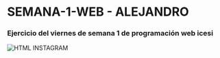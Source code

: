 # SEMANA-1-WEB - ALEJANDRO 
### Ejercicio del viernes de semana 1 de programación web icesi  
![HTML INSTAGRAM](../../1x/HTML%20INSTAGRAM-100.jpg)
